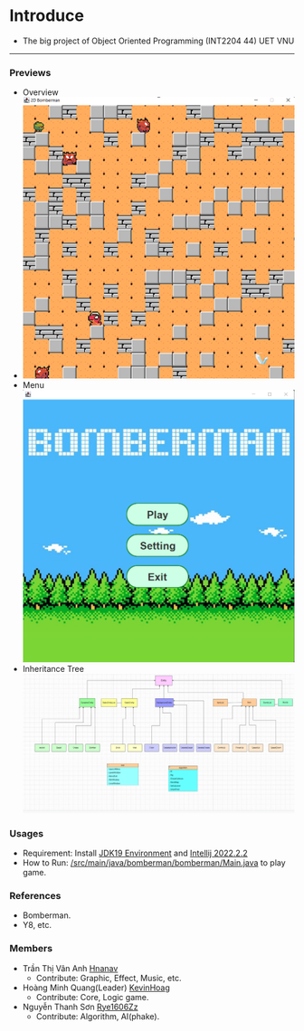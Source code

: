 # Introduce
- The big project of Object Oriented Programming (INT2204 44) UET VNU
- --
### Previews
- Overview
- ![play](https://github.com/Hnanav/Bomberman-The-OOP-big-project/blob/master/play.png)
- Menu
![Menu](https://github.com/Hnanav/Bomberman-The-OOP-big-project/blob/master/Menu.png)
- Inheritance Tree
![UMLdiagram](https://github.com/Hnanav/Bomberman-The-OOP-big-project/blob/master/UMLdiagram.png)
### Usages
- Requirement: Install [JDK19 Environment](https://www.oracle.com/java/technologies/downloads/#java19) and [Intellij 2022.2.2](https://www.jetbrains.com/idea/download/#section=windows)
- How to Run: [/src/main/java/bomberman/bomberman/Main.java](https://github.com/Hnanav/Bomberman-The-OOP-big-project/blob/master/Bomberman/src/main/java/bomberman/bomberman/Main.java) to play game.
### References
- Bomberman.
- Y8, etc.
### Members
- Trần Thị Vân Anh [Hnanav](https://github.com/Hnanav)
  * Contribute: Graphic, Effect, Music, etc.
- Hoàng Minh Quang(Leader) [KevinHoag](https://github.com/KevinHoag)
  * Contribute: Core, Logic game.
- Nguyễn Thanh Sơn [Rye1606Zz](https://github.com/thanhsonopera)
  * Contribute: Algorithm, AI(phake).
